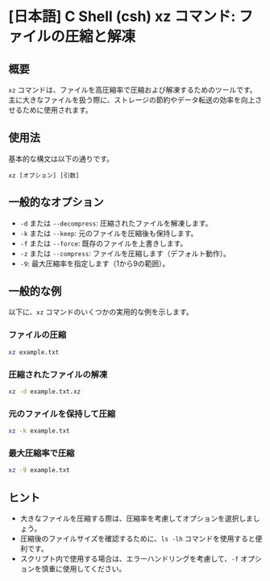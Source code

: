 # [日本語] C Shell (csh) xz コマンド: ファイルの圧縮と解凍

## 概要
`xz` コマンドは、ファイルを高圧縮率で圧縮および解凍するためのツールです。主に大きなファイルを扱う際に、ストレージの節約やデータ転送の効率を向上させるために使用されます。

## 使用法
基本的な構文は以下の通りです。

```
xz [オプション] [引数]
```

## 一般的なオプション
- `-d` または `--decompress`: 圧縮されたファイルを解凍します。
- `-k` または `--keep`: 元のファイルを圧縮後も保持します。
- `-f` または `--force`: 既存のファイルを上書きします。
- `-z` または `--compress`: ファイルを圧縮します（デフォルト動作）。
- `-9`: 最大圧縮率を指定します（1から9の範囲）。

## 一般的な例
以下に、`xz` コマンドのいくつかの実用的な例を示します。

### ファイルの圧縮
```bash
xz example.txt
```

### 圧縮されたファイルの解凍
```bash
xz -d example.txt.xz
```

### 元のファイルを保持して圧縮
```bash
xz -k example.txt
```

### 最大圧縮率で圧縮
```bash
xz -9 example.txt
```

## ヒント
- 大きなファイルを圧縮する際は、圧縮率を考慮してオプションを選択しましょう。
- 圧縮後のファイルサイズを確認するために、`ls -lh` コマンドを使用すると便利です。
- スクリプト内で使用する場合は、エラーハンドリングを考慮して、`-f` オプションを慎重に使用してください。